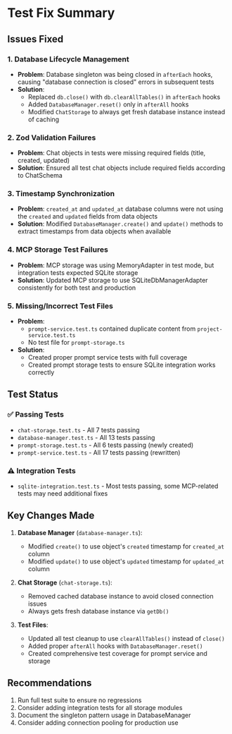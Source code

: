 # Test Fix Summary

## Issues Fixed

### 1. Database Lifecycle Management
- **Problem**: Database singleton was being closed in `afterEach` hooks, causing "database connection is closed" errors in subsequent tests
- **Solution**: 
  - Replaced `db.close()` with `db.clearAllTables()` in `afterEach` hooks
  - Added `DatabaseManager.reset()` only in `afterAll` hooks
  - Modified `ChatStorage` to always get fresh database instance instead of caching

### 2. Zod Validation Failures
- **Problem**: Chat objects in tests were missing required fields (title, created, updated)
- **Solution**: Ensured all test chat objects include required fields according to ChatSchema

### 3. Timestamp Synchronization
- **Problem**: `created_at` and `updated_at` database columns were not using the `created` and `updated` fields from data objects
- **Solution**: Modified `DatabaseManager.create()` and `update()` methods to extract timestamps from data objects when available

### 4. MCP Storage Test Failures
- **Problem**: MCP storage was using MemoryAdapter in test mode, but integration tests expected SQLite storage
- **Solution**: Updated MCP storage to use SQLiteDbManagerAdapter consistently for both test and production

### 5. Missing/Incorrect Test Files
- **Problem**: 
  - `prompt-service.test.ts` contained duplicate content from `project-service.test.ts`
  - No test file for `prompt-storage.ts`
- **Solution**: 
  - Created proper prompt service tests with full coverage
  - Created prompt storage tests to ensure SQLite integration works correctly

## Test Status

### ✅ Passing Tests
- `chat-storage.test.ts` - All 7 tests passing
- `database-manager.test.ts` - All 13 tests passing  
- `prompt-storage.test.ts` - All 6 tests passing (newly created)
- `prompt-service.test.ts` - All 17 tests passing (rewritten)

### ⚠️ Integration Tests
- `sqlite-integration.test.ts` - Most tests passing, some MCP-related tests may need additional fixes

## Key Changes Made

1. **Database Manager** (`database-manager.ts`):
   - Modified `create()` to use object's `created` timestamp for `created_at` column
   - Modified `update()` to use object's `updated` timestamp for `updated_at` column

2. **Chat Storage** (`chat-storage.ts`):
   - Removed cached database instance to avoid closed connection issues
   - Always gets fresh database instance via `getDb()`

3. **Test Files**:
   - Updated all test cleanup to use `clearAllTables()` instead of `close()`
   - Added proper `afterAll` hooks with `DatabaseManager.reset()`
   - Created comprehensive test coverage for prompt service and storage

## Recommendations

1. Run full test suite to ensure no regressions
2. Consider adding integration tests for all storage modules
3. Document the singleton pattern usage in DatabaseManager
4. Consider adding connection pooling for production use